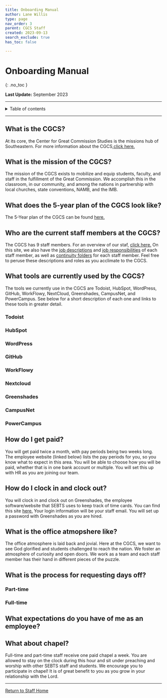 ```yaml
---
title: Onboarding Manual
author: Lane Willis
type: page
nav_order: 3
parent: CGCS Staff
created: 2023-09-13
search_exclude: true
has_toc: false

---
```


# Onboarding Manual
{: .no_toc }

**Last Update:** September 2023

---

<details closed markdown="block">
  <summary>
    Table of contents
  </summary>
  {: .text-delta }
1. TOC
{:toc}
</details>

---

## What is the CGCS?
At its core, the Center for Great Commission Studies is the missions hub of Southeastern. For more information about the CGCS,[click here.](https://www.thecgcs.org/about/)

## What is the mission of the CGCS?
The mission of the CGCS exists to mobilize and equip students, faculty, and staff in the fulfillment of the Great Commission. We accomplish this in the classroom, in our community, and among the nations in partnership with local churches, state conventions, NAMB, and the IMB.

## What does the 5-year plan of the CGCS look like?
The 5-Year plan of the CGCS can be found [here.](workflowylink)

## Who are the current staff members at the CGCS?
The CGCS has 9 staff members. For an overview of our staf, [click here.](https://www.thecgcs.org/about/) On this site, we also have the [job descriptions](/cgcs-staff-information/continuity/cgcs-job-descriptions.html) and [job responsibilities](/cgcs-staff-information/continuity/cgcs-job-responsibilities.html) of each staff member, as well as [continuity folders](/cgcs-staff-information/continuity/continuity.html) for each staff member. Feel free to peruse these descriptions and roles as you acclimate to the CGCS.

## What tools are currently used by the CGCS?
The tools we currently use in the CGCS are Todoist, HubSpot, WordPress, GitHub, WorkFlowy, NextCloud, Greenshades, CampusNet, and PowerCampus. See below for a short description of each one and links to these tools in greater detail.

### Todoist

### HubSpot

### WordPress

### GitHub

### WorkFlowy

### Nextcloud

### Greenshades

### CampusNet

### PowerCampus

## How do I get paid?
You will get paid twice a month, with pay periods being two weeks long. The employee website (linked below) lists the pay periods for you, so you know what to expect in this area. You will be able to choose how you will be paid, whether that is in one bank account or multiple. You will set this up with HR as you are joining our team.

## How do I clock in and clock out?
You will clock in and clock out on Greenshades, the employee software/website that SEBTS uses to keep track of time cards. You can find this site [here.](https://www.greenshadesonline.com/SSO/EmployeeAppBeta/#/login/sebts) Your login information will be your staff email. You will set up a password with Greenshades as you are hired.

## What is the office atmopshere like?
The office atmosphere is laid back and jovial. Here at the CGCS, we want to see God glorified and students challenged to reach the nation. We foster an atmosphere of curiosity and open doors. We work as a team and each staff member has their hand in different pieces of the puzzle.

## What is the process for requesting days off?

### Part-time

### Full-time

## What expectations do you have of me as an employee?

## What about chapel?
Full-time and part-time staff receive one paid chapel a week. You are allowed to stay on the clock during this hour and sit under preaching and worship with other SEBTS staff and students. We encourage you to participate in chapel! It is of great benefit to you as you grow in your relationship with the Lord.

---

[Return to Staff Home](/)